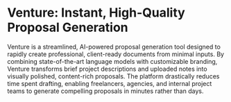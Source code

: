 # Venture: Instant, High-Quality Proposal Generation

Venture is a streamlined, AI-powered proposal generation tool designed to rapidly create professional, client-ready documents from minimal inputs. By combining state-of-the-art language models with customizable branding, Venture transforms brief project descriptions and uploaded notes into visually polished, content-rich proposals. The platform drastically reduces time spent drafting, enabling freelancers, agencies, and internal project teams to generate compelling proposals in minutes rather than days.
